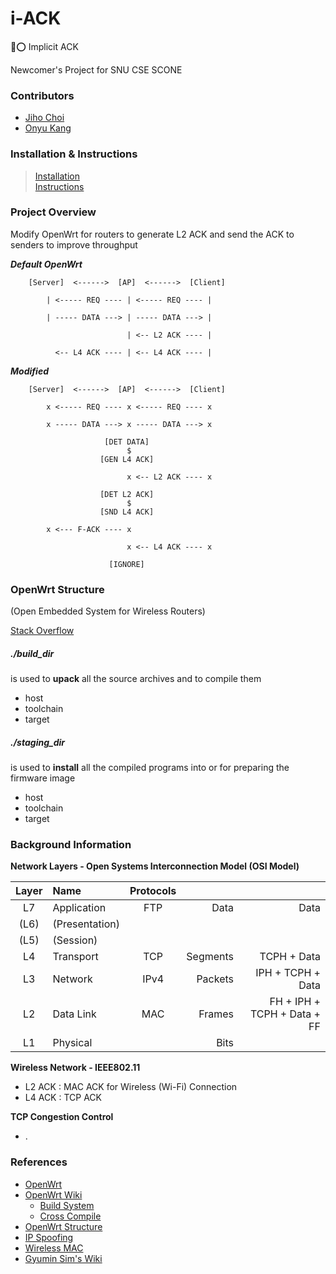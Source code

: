 
# i-ACK

:triangular_flag_on_post::o: Implicit ACK

Newcomer's Project for SNU CSE SCONE

<!--
	Social & Computer Network Lab  
	Computer Science & Engineering  
	Seoul National University  
-->

### Contributors  
- [Jiho Choi](https://github.com/jihochoi)
- [Onyu Kang](https://github.com/onyukang)


### Installation & Instructions

> [Installation]()  
> [Instructions]()  


### Project Overview

Modify OpenWrt for routers to generate L2 ACK and send the ACK to senders to improve throughput

***Default OpenWrt*** 
```
    [Server]  <------>  [AP]  <------>  [Client]

        | <----- REQ ---- | <----- REQ ---- |

        | ----- DATA ---> | ----- DATA ---> |

                          | <-- L2 ACK ---- |

          <-- L4 ACK ---- | <-- L4 ACK ---- |

```

***Modified***  
```
    [Server]  <------>  [AP]  <------>  [Client]

        x <----- REQ ---- x <----- REQ ---- x

        x ----- DATA ---> x ----- DATA ---> x

                     [DET DATA]
                          $
                    [GEN L4 ACK]

                          x <-- L2 ACK ---- x

                    [DET L2 ACK]
                          $
                    [SND L4 ACK]

        x <--- F-ACK ---- x

                          x <-- L4 ACK ---- x
                      
                      [IGNORE]

```


### OpenWrt Structure  

(Open Embedded System for Wireless Routers)

[Stack Overflow](https://stackoverflow.com/questions/26030670/openwrt-buildroot-build-dir-and-staging-dir#)  


##### ./build_dir  
is used to **upack** all the source archives and to compile them

- host
- toolchain
- target

##### ./staging_dir  
is used to **install** all the compiled programs into or for preparing the firmware image

- host
- toolchain
- target

### Background Information

**Network Layers - Open Systems Interconnection Model (OSI Model)**

| Layer | Name           |Protocols|          |                             |
|:-----:|:---------------|:-------:|---------:|----------------------------:|
| L7    | Application    | FTP     | Data     |                        Data |
| (L6)  | (Presentation) |         |          |                             |
| (L5)  | (Session)      |         |          |                             |
| L4    | Transport      | TCP     | Segments |                 TCPH + Data |
| L3    | Network        | IPv4    | Packets  |           IPH + TCPH + Data |
| L2    | Data Link      | MAC     | Frames   | FH + IPH + TCPH + Data + FF |
| L1    | Physical       |         | Bits     |                             |

**Wireless Network - IEEE802.11**  

- L2 ACK : MAC ACK for Wireless (Wi-Fi) Connection  
- L4 ACK : TCP ACK

**TCP Congestion Control**  

- .

### References
- [OpenWrt](https://openwrt.org/)
- [OpenWrt Wiki](https://wiki.openwrt.org/doc/start)
	- [Build System](https://wiki.openwrt.org/about/toolchain)
	- [Cross Compile](https://wiki.openwrt.org/doc/devel/crosscompile)
- [OpenWrt Structure](https://stackoverflow.com/questions/26030670/openwrt-buildroot-build-dir-and-staging-dir#)
- [IP Spoofing](http://www.insecure.in/ip_spoofing.asp)
- [Wireless MAC](https://hewlettpackard.github.io/wireless-tools/Linux.Wireless.mac.html)
- [Gyumin Sim's Wiki](https://github.com/sim0629/openwrt/wiki)


